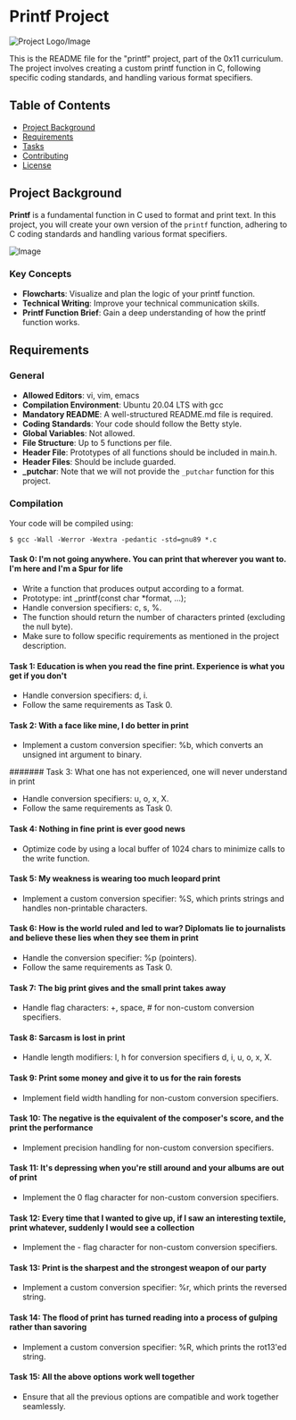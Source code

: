 # Printf Project

![Project Logo/Image](image_url_here)

This is the README file for the "printf" project, part of the 0x11 curriculum. The project involves creating a custom printf function in C, following specific coding standards, and handling various format specifiers.

## Table of Contents

- [Project Background](#project-background)
- [Requirements](#requirements)
- [Tasks](#tasks)
- [Contributing](#contributing)
- [License](#license)

## Project Background

**Printf** is a fundamental function in C used to format and print text. In this project, you will create your own version of the `printf` function, adhering to C coding standards and handling various format specifiers.

![Image](image_url_here)

### Key Concepts

- **Flowcharts**: Visualize and plan the logic of your printf function.
- **Technical Writing**: Improve your technical communication skills.
- **Printf Function Brief**: Gain a deep understanding of how the printf function works.

## Requirements

### General

- **Allowed Editors**: vi, vim, emacs
- **Compilation Environment**: Ubuntu 20.04 LTS with gcc
- **Mandatory README**: A well-structured README.md file is required.
- **Coding Standards**: Your code should follow the Betty style.
- **Global Variables**: Not allowed.
- **File Structure**: Up to 5 functions per file.
- **Header File**: Prototypes of all functions should be included in main.h.
- **Header Files**: Should be include guarded.
- **_putchar**: Note that we will not provide the `_putchar` function for this project.

### Compilation

Your code will be compiled using:

```shell
$ gcc -Wall -Werror -Wextra -pedantic -std=gnu89 *.c
```


#### Task 0: I'm not going anywhere. You can print that wherever you want to. I'm here and I'm a Spur for life

- Write a function that produces output according to a format.
- Prototype: int _printf(const char *format, ...);
- Handle conversion specifiers: c, s, %.
- The function should return the number of characters printed (excluding the null byte).
- Make sure to follow specific requirements as mentioned in the project description.


#### Task 1: Education is when you read the fine print. Experience is what you get if you don't

- Handle conversion specifiers: d, i.
- Follow the same requirements as Task 0.


#### Task 2: With a face like mine, I do better in print

- Implement a custom conversion specifier: %b, which converts an unsigned int argument to binary.


####### Task 3: What one has not experienced, one will never understand in print

- Handle conversion specifiers: u, o, x, X.
- Follow the same requirements as Task 0.


#### Task 4: Nothing in fine print is ever good news

- Optimize code by using a local buffer of 1024 chars to minimize calls to the write function.


#### Task 5: My weakness is wearing too much leopard print

- Implement a custom conversion specifier: %S, which prints strings and handles non-printable characters.


#### Task 6: How is the world ruled and led to war? Diplomats lie to journalists and believe these lies when they see them in print

- Handle the conversion specifier: %p (pointers).
- Follow the same requirements as Task 0.


#### Task 7: The big print gives and the small print takes away

- Handle flag characters: +, space, # for non-custom conversion specifiers.


#### Task 8: Sarcasm is lost in print

- Handle length modifiers: l, h for conversion specifiers d, i, u, o, x, X.


#### Task 9: Print some money and give it to us for the rain forests

- Implement field width handling for non-custom conversion specifiers.


#### Task 10: The negative is the equivalent of the composer's score, and the print the performance

- Implement precision handling for non-custom conversion specifiers.


#### Task 11: It's depressing when you're still around and your albums are out of print

- Implement the 0 flag character for non-custom conversion specifiers.


#### Task 12: Every time that I wanted to give up, if I saw an interesting textile, print whatever, suddenly I would see a collection

- Implement the - flag character for non-custom conversion specifiers.


#### Task 13: Print is the sharpest and the strongest weapon of our party

- Implement a custom conversion specifier: %r, which prints the reversed string.


#### Task 14: The flood of print has turned reading into a process of gulping rather than savoring

- Implement a custom conversion specifier: %R, which prints the rot13'ed string.


#### Task 15: All the above options work well together

- Ensure that all the previous options are compatible and work together seamlessly.


